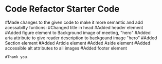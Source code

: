 # Code Refactor Starter Code
#Made changes to the given code to make it more semantic and add acessabilty funtions:
    #Changed title in head
    #Added header element
    #Added figure element to Background image of meeting, "hero"
    #Added aria attribute to give reader description to backgound image "hero"
    #Added Section element
    #Added Article element
    #Added Aside element
    #Added accessible alt attributes to all images
    #Added footer element


    #Thank you.

